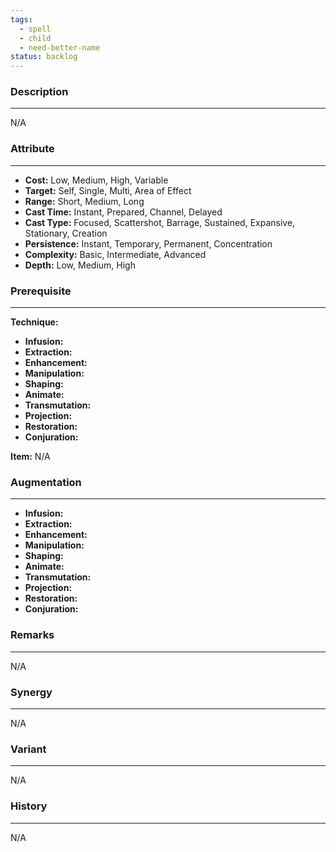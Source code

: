 ```yaml
---
tags:
  - spell
  - child
  - need-better-name
status: backlog
---
```

### Description
---  
N/A  
  
### Attribute  
___  
- __Cost:__ Low, Medium, High, Variable  
- __Target:__ Self, Single, Multi, Area of Effect  
- __Range:__ Short, Medium, Long  
- __Cast Time:__ Instant, Prepared, Channel, Delayed  
- __Cast Type:__ Focused, Scattershot, Barrage, Sustained, Expansive, Stationary, Creation  
- __Persistence:__ Instant, Temporary, Permanent, Concentration  
- __Complexity:__ Basic, Intermediate, Advanced  
- __Depth:__ Low, Medium, High  
  
### Prerequisite  
___  
  
__Technique:__  
  
- __Infusion:__  
- __Extraction:__  
- __Enhancement:__  
- __Manipulation:__  
- __Shaping:__  
- __Animate:__  
- __Transmutation:__  
- __Projection:__  
- __Restoration:__  
- __Conjuration:__  
  
__Item:__ N/A  
  
### Augmentation  
___  
  
- __Infusion:__  
- __Extraction:__  
- __Enhancement:__  
- __Manipulation:__  
- __Shaping:__  
- __Animate:__  
- __Transmutation:__  
- __Projection:__  
- __Restoration:__  
- __Conjuration:__  
  
### Remarks
___  
N/A  
  
### Synergy
___  
N/A  
  
### Variant  
___  
N/A  
  
### History
___  
N/A